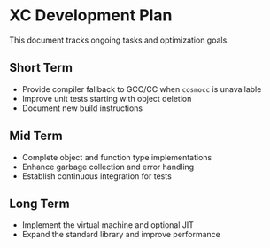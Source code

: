 # XC Development Plan

This document tracks ongoing tasks and optimization goals.

## Short Term
- Provide compiler fallback to GCC/CC when `cosmocc` is unavailable
- Improve unit tests starting with object deletion
- Document new build instructions

## Mid Term
- Complete object and function type implementations
- Enhance garbage collection and error handling
- Establish continuous integration for tests

## Long Term
- Implement the virtual machine and optional JIT
- Expand the standard library and improve performance
